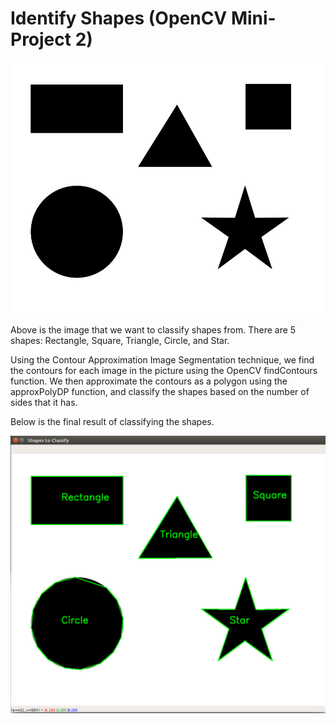 # Identify Shapes (OpenCV Mini-Project 2)
![Shapes to Identify](https://github.com/kedaraman/DeepLearningComputerVisionUdemy/blob/master/IdentifyShapes/someshapes.jpg)

Above is the image that we want to classify shapes from. There are 5 shapes: Rectangle, Square, Triangle, Circle, and Star.

Using the Contour Approximation Image Segmentation technique, we find the contours for each image in the picture using the OpenCV findContours function. We then approximate the contours as a polygon using the approxPolyDP function, and classify the shapes based on the number of sides that it has.

Below is the final result of classifying the shapes.

![Demo of Shape Identification](https://github.com/kedaraman/DeepLearningComputerVisionUdemy/blob/master/IdentifyShapes/Demo.PNG)
